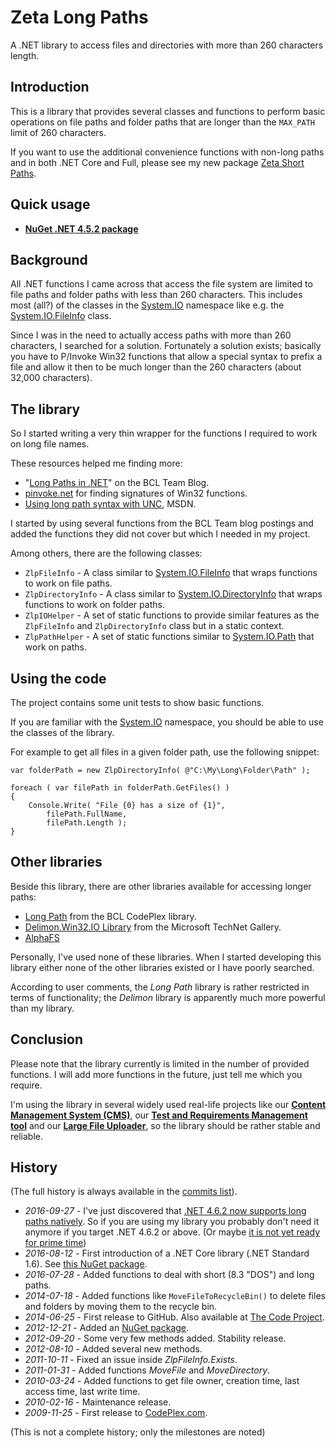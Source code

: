 # Zeta Long Paths

A .NET library to access files and directories with more than 260 characters length.

<!--[![Build state](https://travis-ci.org/UweKeim/ZetaLongPaths.svg?branch=master)](https://travis-ci.org/UweKeim/ZetaLongPaths "Travis CI build status")-->

## Introduction

This is a library that provides several classes and functions to perform basic operations on file paths and folder paths that are longer than the `MAX_PATH` limit of 260 characters.

If you want to use the additional convenience functions with non-long paths and in both .NET Core and Full, please see my new package [Zeta Short Paths](https://github.com/UweKeim/ZetaShortPaths).

## Quick usage

- **[NuGet .NET 4.5.2 package](https://www.nuget.org/packages/ZetaLongPaths)**

## Background

All .NET functions I came across that access the file system are limited to file paths and folder paths with less than 260 characters. This includes most (all?) of the classes in the [System.IO](http://msdn.microsoft.com/en-us/library/system.io.aspx) namespace like e.g. the [System.IO.FileInfo](http://msdn.microsoft.com/en-us/library/system.io.fileinfo.aspx) class.

Since I was in the need to actually access paths with more than 260 characters, I searched for a solution. Fortunately a solution exists; basically you have to P/Invoke Win32 functions that allow a special syntax to prefix a file and allow it then to be much longer than the 260 characters (about 32,000 characters).

## The library

So I started writing a very thin wrapper for the functions I required to work on long file names.

These resources helped me finding more:

  * "[Long Paths in .NET](http://blogs.msdn.com/bclteam/archive/2007/02/13/long-paths-in-net-part-1-of-3-kim-hamilton.aspx)" on the BCL Team Blog.
  * [pinvoke.net](http://pinvoke.net/) for finding signatures of Win32 functions.
  * [Using long path syntax with UNC](http://msdn.microsoft.com/en-us/library/aa365247.aspx), MSDN.

I started by using several functions from the BCL Team blog postings and added the functions they did not cover but which I needed in my project.

Among others, there are the following classes:

  * `ZlpFileInfo` - A class similar to [System.IO.FileInfo](http://msdn.microsoft.com/en-us/library/system.io.fileinfo.aspx) that wraps functions to work on file paths.
  * `ZlpDirectoryInfo` - A class similar to [System.IO.DirectoryInfo](http://msdn.microsoft.com/en-us/library/system.io.directoryinfo.aspx) that wraps functions to work on folder paths.
  * `ZlpIOHelper` - A set of static functions to provide similar features as the `ZlpFileInfo` and `ZlpDirectoryInfo` class but in a static context.
  * `ZlpPathHelper` - A set of static functions similar to [System.IO.Path](http://msdn.microsoft.com/en-us/library/system.io.path.aspx) that work on paths.

## Using the code

The project contains some unit tests to show basic functions.

If you are familiar with the [System.IO](http://msdn.microsoft.com/en-us/library/system.io.aspx) namespace, you should be able to use the classes of the library.

For example to get all files in a given folder path, use the following snippet:

    var folderPath = new ZlpDirectoryInfo( @"C:\My\Long\Folder\Path" );
	 
    foreach ( var filePath in folderPath.GetFiles() )
    {
        Console.Write( "File {0} has a size of {1}", 
            filePath.FullName, 
            filePath.Length );
    }

## Other libraries

Beside this library, there are other libraries available for accessing longer paths:

- [Long Path](http://bcl.codeplex.com/releases/view/42783) from the BCL CodePlex library.
- [Delimon.Win32.IO Library](https://gallery.technet.microsoft.com/DelimonWin32IO-Library-V40-7ff6b16c) from the Microsoft TechNet Gallery.
- [AlphaFS](https://github.com/alphaleonis/AlphaFS)

Personally, I've used none of these libraries. When I started developing this library either none of the other libraries existed or I have poorly searched.

According to user comments, the _Long Path_ library is rather restricted in terms of functionality; the _Delimon_ library is apparently much more powerful than my library.

## Conclusion

Please note that the library currently is limited in the number of provided functions. I will add more functions in the future, just tell me which you require.

I'm using the library in several widely used real-life projects like our **[Content Management System (CMS)](https://www.zeta-producer.com)**, our **[Test and Requirements Management tool](https://www.zeta-test.com)** and our **[Large File Uploader](https://www.zeta-uploader.com)**, so the library should be rather stable and reliable.

## History

(The full history is always available in the [commits list](https://github.com/UweKeim/ZetaLongPaths/commits/master)).

  * *2016-09-27* - I've just discovered that [.NET 4.6.2 now supports long paths natively](https://blogs.msdn.microsoft.com/dotnet/2016/08/02/announcing-net-framework-4-6-2/). So if you are using my library you probably don't need it anymore if you target .NET 4.6.2 or above. (Or maybe [it is not yet ready for prime time](https://blogs.msdn.microsoft.com/jeremykuhne/2016/07/30/net-4-6-2-and-long-paths-on-windows-10/))
  * *2016-08-12* - First introduction of a .NET Core library (.NET Standard 1.6). See [this NuGet package](https://www.nuget.org/packages/ZetaLongPaths.NetStandard).
  * *2016-07-28* - Added functions to deal with short (8.3 "DOS") and long paths.
  * *2014-07-18* - Added functions like `MoveFileToRecycleBin()` to delete files and folders by moving them to the recycle bin.
  * *2014-06-25* - First release to GitHub. Also available at [The Code Project](http://www.codeproject.com/Articles/44904/Zeta-Long-Paths).
  * *2012-12-21* - Added an [NuGet package](http://nuget.org/packages/ZetaLongPaths).
  * *2012-09-20* - Some very few methods added. Stability release.
  * *2012-08-10* - Added several new methods.
  * *2011-10-11* - Fixed an issue inside _ZlpFileInfo.Exists_.
  * *2011-01-31* - Added functions _MoveFile_ and _MoveDirectory_.
  * *2010-03-24* - Added functions to get file owner, creation time, last access time, last write time.
  * *2010-02-16* - Maintenance release.
  * *2009-11-25* - First release to [CodePlex.com](https://zetalongpaths.codeplex.com).

(This is not a complete history; only the milestones are noted)
